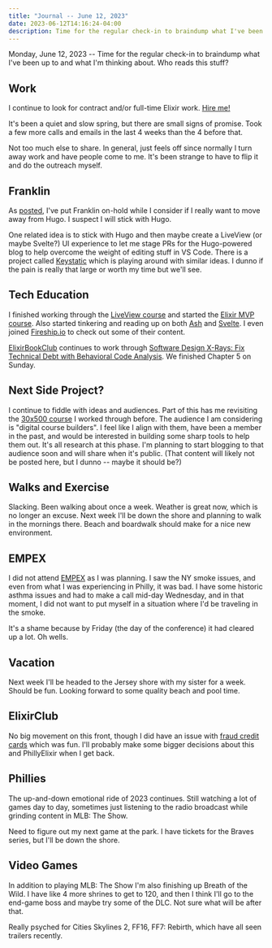 ```yaml
---
title: "Journal -- June 12, 2023"
date: 2023-06-12T14:16:24-04:00
description: Time for the regular check-in to braindump what I've been up to and what I'm thinking about. Who reads this stuff?
---
```


Monday, June 12, 2023 -- Time for the regular check-in to braindump what I've been up to and what I'm thinking about. Who reads this stuff?

## Work

I continue to look for contract and/or full-time Elixir work. [Hire me!](https://mikezornek.com/for-hire/) 

It's been a quiet and slow spring, but there are small signs of promise. Took a few more calls and emails in the last 4 weeks than the 4 before that. 

Not too much else to share. In general, just feels off since normally I turn away work and have people come to me. It's been strange to have to flip it and do the outreach myself.

## Franklin

As [posted](/posts/2023/5/side-project-launch-cold-feet/), I've put Franklin on-hold while I consider if I really want to move away from Hugo. I suspect I will stick with Hugo.

One related idea is to stick with Hugo and then maybe create a LiveView (or maybe Svelte?) UI experience to let me stage PRs for the Hugo-powered blog to help overcome the weight of editing stuff in VS Code. There is a project called [Keystatic](https://keystatic.com/) which is playing around with similar ideas. I dunno if the pain is really that large or worth my time but we'll see.

## Tech Education

I finished working through the [LiveView course](https://pragmaticstudio.com/courses/phoenix-liveview) and started the [Elixir MVP course](https://pjullrich.gumroad.com/l/bmvp). Also started tinkering and reading up on both [Ash](https://ash-hq.org/) and [Svelte](https://svelte.dev/). I even joined [Fireship.io](https://fireship.io/) to check out some of their content.

[ElixirBookClub](https://elixirbookclub.github.io/website/) continues to work through [Software Design X-Rays: Fix Technical Debt with Behavioral Code Analysis](https://pragprog.com/titles/atevol/software-design-x-rays/). We finished Chapter 5 on Sunday.

## Next Side Project?

I continue to fiddle with ideas and audiences. Part of this has me revisiting the [30x500 course](https://30x500.com/academy/) I worked through before. The audience I am considering is "digital course builders". I feel like I align with them, have been a member in the past, and would be interested in building some sharp tools to help them out. It's all research at this phase. I'm planning to start blogging to that audience soon and will share when it's public. (That content will likely not be posted here, but I dunno -- maybe it should be?)

## Walks and Exercise

Slacking. Been walking about once a week. Weather is great now, which is no longer an excuse. Next week I'll be down the shore and planning to walk in the mornings there. Beach and boardwalk should make for a nice new environment.

## EMPEX

I did not attend [EMPEX](https://www.empex.co/new-york) as I was planning. I saw the NY smoke issues, and even from what I was experiencing in Philly, it was bad. I have some historic asthma issues and had to make a call mid-day Wednesday, and in that moment, I did not want to put myself in a situation where I'd be traveling in the smoke.

It's a shame because by Friday (the day of the conference) it had cleared up a lot. Oh wells.

## Vacation

Next week I'll be headed to the Jersey shore with my sister for a week. Should be fun. Looking forward to some quality beach and pool time.

## ElixirClub

No big movement on this front, though I did have an issue with [fraud credit cards](https://jawns.club/@zorn/110527866162676391) which was fun. I'll probably make some bigger decisions about this and PhillyElixir when I get back.

## Phillies

The up-and-down emotional ride of 2023 continues. Still watching a lot of games day to day, sometimes just listening to the radio broadcast while grinding content in MLB: The Show. 

Need to figure out my next game at the park. I have tickets for the Braves series, but I'll be down the shore.

## Video Games

In addition to playing MLB: The Show I'm also finishing up Breath of the Wild. I have like 4 more shrines to get to 120, and then I think I'll go to the end-game boss and maybe try some of the DLC. Not sure what will be after that. 

Really psyched for Cities Skylines 2, FF16, FF7: Rebirth, which have all seen trailers recently.
